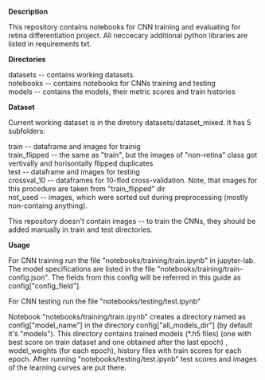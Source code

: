 <b>Description</b>

This repository contains notebooks for CNN training and evaluating for retina differentiation project.
All neccecary additional python libraries are listed in requirements txt. 

<b>Directories</b>

datasets -- contains working datasets. <br/>
notebooks -- contains notebooks for CNNs training and testing<br/>
models -- contains the models, their metric scores and train histories<br/>

<b>Dataset</b>

Current working dataset is in the diretory datasets/dataset_mixed. It has 5 subfolders:<br/>

train -- dataframe and images for trainig<br/>
train_flipped -- the same as "train", but the images of "non-retina" class got vertivally and horisontally flipped duplicates<br/>
test -- dataframe and images for testing<br/>
crossval_10 -- dataframes for 10-flod cross-validation. Note, that images for this procedure are taken from "train_flipped" dir<br/>
not_used -- images, which were sorted out during preprocessing (mostly non-containg anything).<br/>

This repository doesn't contain images -- to train the CNNs, they should be added manually in train and test directories.<br/>


<b>Usage</b>

For CNN training run the file "notebooks/training/train.ipynb" in jupyter-lab. The model specifications are listed in the file "notebooks/training/train-config.json". The fields from this config will be referred in this guide as config["config_field"].<br/>

For CNN testing run the file "notebooks/testing/test.ipynb"<br/>

Notebook "notebooks/training/train.ipynb" creates a directory named as config["model_name"]  in  the directory config["all_models_dir"] (by default it's "models"). This directory contains trained models (*.h5 files) (one with best score on train dataset and one obtained after the last epoch) , wodel_weights (for each epoch), history files with train scores for each epoch. After running "notebooks/testing/test.ipynb" test scores and images of the learning curves are put there.<br/>

